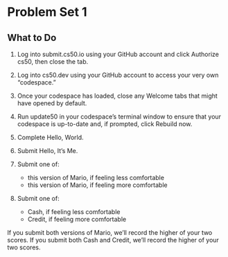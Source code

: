 # Problem Set 1

## What to Do

1. Log into submit.cs50.io using your GitHub account and click Authorize cs50, then close the tab.

2. Log into cs50.dev using your GitHub account to access your very own “codespace.”

3. Once your codespace has loaded, close any Welcome tabs that might have opened by default.

4. Run update50 in your codespace’s terminal window to ensure that your codespace is up-to-date and, if prompted, click Rebuild now.

5. Complete Hello, World.

6. Submit Hello, It’s Me.

7. Submit one of:
    - this version of Mario, if feeling less comfortable
    - this version of Mario, if feeling more comfortable

8. Submit one of:
    - Cash, if feeling less comfortable
    - Credit, if feeling more comfortable

If you submit both versions of Mario, we’ll record the higher of your two scores. If you submit both Cash and Credit, we’ll record the higher of your two scores.

